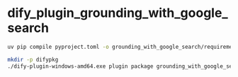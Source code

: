 # dify_plugin_grounding_with_google_search

```bash
uv pip compile pyproject.toml -o grounding_with_google_search/requirements.txt
```

```bash
mkdir -p difypkg
./dify-plugin-windows-amd64.exe plugin package grounding_with_google_search/ -o difypkg/grounding_with_google_search-0.0.3.difypkg
```